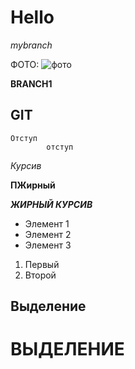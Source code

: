 # Hello
*mybranch*

ФОТО:
![фото](Penguins.jpg)

**BRANCH1**

## GIT

    Отступ
            отступ
    
*Курсив*

**ПЖирный**

_**ЖИРНЫЙ КУРСИВ**_

* Элемент 1
* Элемент 2
* Элемент 3

1. Первый
2. Второй

Выделение
---------

ВЫДЕЛЕНИЕ
=========

